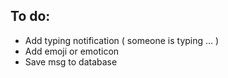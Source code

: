 ## To do:
- Add typing notification ( someone is typing ... )
- Add emoji or emoticon
- Save msg to database